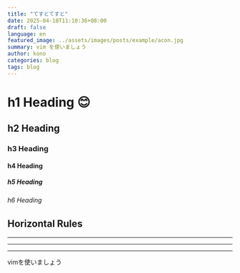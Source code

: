 ```yaml
---
title: "てすとてすと"
date: 2025-04-18T11:10:36+08:00
draft: false
language: en
featured_image: ../assets/images/posts/example/acon.jpg
summary: vim を使いましょう
author: kono
categories: blog
tags: blog
---
```


# h1 Heading :blush:
## h2 Heading
### h3 Heading
#### h4 Heading
##### h5 Heading
###### h6 Heading


## Horizontal Rules

***

---

___

vimを使いましょう